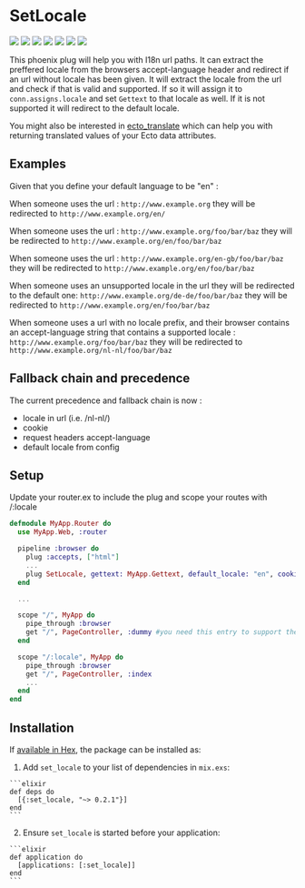 # SetLocale
![](https://img.shields.io/hexpm/v/set_locale.svg) ![](https://img.shields.io/hexpm/dt/set_locale.svg) ![](https://img.shields.io/hexpm/dw/set_locale.svg) ![](https://img.shields.io/coveralls/smeevil/set_locale.svg) ![](https://img.shields.io/github/issues/smeevil/set_locale.svg) ![](https://img.shields.io/github/issues-pr/smeevil/set_locale.svg) ![](https://semaphoreci.com/api/v1/smeevil/currency_formatter/branches/master/shields_badge.svg)


This phoenix plug will help you with I18n url paths.
It can extract the preffered locale from the browsers accept-language header and redirect if an url without locale has been given.
It will extract the locale from the url and check if that is valid and supported. If so it will assign it to ```conn.assigns.locale``` and set ```Gettext``` to that locale as well.
If it is not supported it will redirect to the default locale.

 You might also be interested in [ecto_translate](https://github.com/smeevil/ecto_translate) which can help you with returning translated values of your Ecto data attributes.
## Examples

Given that you define your default language to be "en" :

When someone uses the url : ```http://www.example.org``` they will be redirected to ```http://www.example.org/en/```

When someone uses the url : ```http://www.example.org/foo/bar/baz``` they will be redirected to ```http://www.example.org/en/foo/bar/baz```

When someone uses the url : ```http://www.example.org/en-gb/foo/bar/baz``` they will be redirected to ```http://www.example.org/en/foo/bar/baz```

When someone uses an unsupported locale in the url they will be redirected to the default one: ```http://www.example.org/de-de/foo/bar/baz``` they will be redirected to ```http://www.example.org/en/foo/bar/baz```

When someone uses a url with no locale prefix, and their browser contains an accept-language string that contains a supported locale : ```http://www.example.org/foo/bar/baz``` they will be redirected to ```http://www.example.org/nl-nl/foo/bar/baz```

## Fallback chain and precedence

The current precedence and fallback chain is now :

- locale in url (i.e. /nl-nl/)
- cookie
- request headers accept-language
- default locale from config

## Setup

Update your router.ex to include the plug and scope your routes with /:locale

```elixir
defmodule MyApp.Router do
  use MyApp.Web, :router

  pipeline :browser do
    plug :accepts, ["html"]
    ...
    plug SetLocale, gettext: MyApp.Gettext, default_locale: "en", cookie_key: "project_locale" #cookie_key is optional
  end

  ...

  scope "/", MyApp do
    pipe_through :browser
    get "/", PageController, :dummy #you need this entry to support the default root without a locale, it will never be called
  end

  scope "/:locale", MyApp do
    pipe_through :browser
    get "/", PageController, :index
    ...
  end
end
```


## Installation

If [available in Hex](https://hex.pm/docs/publish), the package can be installed as:

  1. Add `set_locale` to your list of dependencies in `mix.exs`:

    ```elixir
    def deps do
      [{:set_locale, "~> 0.2.1"}]
    end
    ```

  2. Ensure `set_locale` is started before your application:

    ```elixir
    def application do
      [applications: [:set_locale]]
    end
    ```

